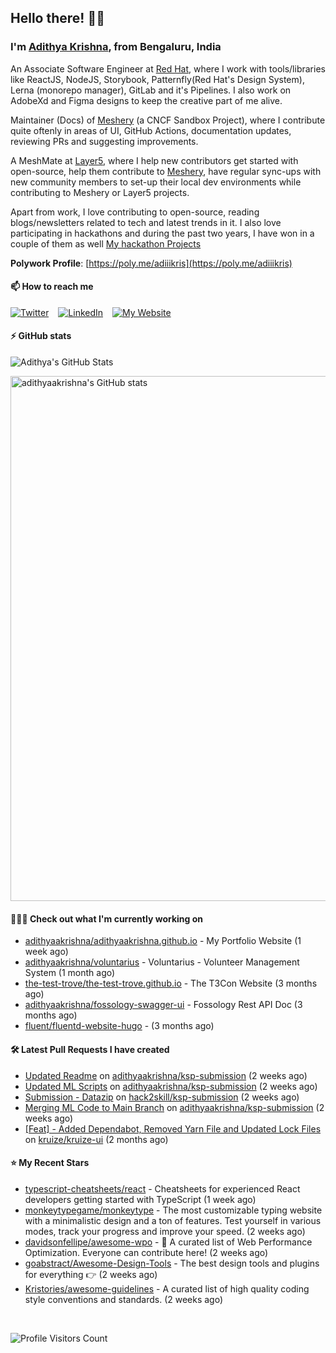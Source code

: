 ## Hello there! 👋🏻
  
### I'm [Adithya Krishna](https://adithyaakrishna.github.io/), from <b>Bengaluru, India</b></br>

An Associate Software Engineer at [Red Hat](https://www.redhat.com), where I work with tools/libraries like ReactJS, NodeJS, Storybook, Patternfly(Red Hat's Design System), Lerna (monorepo manager), GitLab and it's Pipelines. I also work on AdobeXd and Figma designs to keep the creative part of me alive.

Maintainer (Docs) of [Meshery](https://github.com/meshery) (a CNCF Sandbox Project), where I contribute quite oftenly in areas of UI, GitHub Actions, documentation updates, reviewing PRs and suggesting improvements.

A MeshMate at [Layer5](https://layer5.io), where I help new contributors get started with open-source, help them contribute to [Meshery](https://github.com/meshery), have regular sync-ups with new community members to set-up their local dev environments while contributing to Meshery or Layer5 projects.

Apart from work, I love contributing to open-source, reading blogs/newsletters related to tech and latest trends in it. I also love participating in hackathons and during the past two years, I have won in a couple of them as well [My hackathon Projects](http://bit.ly/adikris-hackathons)

**Polywork Profile**: [https://poly.me/adiiikris](https://poly.me/adiiikris)

#### 📫 How to reach me

[![Twitter](https://img.shields.io/badge/-@adii_kris-%231DA1F2?style=for-the-badge&logo=twitter&logoColor=ffffff)](https://twitter.com/adii_kris) &ensp;
[![LinkedIn](https://img.shields.io/badge/-Adithya%20Krishna-%230A67C3?style=for-the-badge&logo=linkedin&logoColor=ffffff)](https://www.linkedin.com/in/adiiikris/) &ensp;
[![My Website](https://img.shields.io/badge/-My%20Website-%230A67C3?style=for-the-badge)](https://adithyaakrishna.github.io/)


#### ⚡️ GitHub stats

![Adithya's GitHub Stats](https://github-readme-stats.vercel.app/api?username=adithyaakrishna&show_icons=true&hide_border=true&title_color=fff&icon_color=79ff97&text_color=9f9f9f&bg_color=151515)


<a href="https://quine.sh/profile/adithyaakrishna"><img src="https://stats.quine.sh/adithyaakrishna/github?simple=true" alt="adithyaakrishna's GitHub stats" width="840px"></a>

#### 🧑🏻‍💻 Check out what I'm currently working on

- [adithyaakrishna/adithyaakrishna.github.io](https://github.com/adithyaakrishna/adithyaakrishna.github.io) - My Portfolio Website (1 week ago)
- [adithyaakrishna/voluntarius](https://github.com/adithyaakrishna/voluntarius) - Voluntarius - Volunteer Management System (1 month ago)
- [the-test-trove/the-test-trove.github.io](https://github.com/the-test-trove/the-test-trove.github.io) - The T3Con Website (3 months ago)
- [adithyaakrishna/fossology-swagger-ui](https://github.com/adithyaakrishna/fossology-swagger-ui) - Fossology Rest API Doc (3 months ago)
- [fluent/fluentd-website-hugo](https://github.com/fluent/fluentd-website-hugo) -  (3 months ago)

#### 🛠 Latest Pull Requests I have created

- [Updated Readme](https://github.com/adithyaakrishna/ksp-submission/pull/3) on [adithyaakrishna/ksp-submission](https://github.com/adithyaakrishna/ksp-submission) (2 weeks ago)
- [Updated ML Scripts](https://github.com/adithyaakrishna/ksp-submission/pull/2) on [adithyaakrishna/ksp-submission](https://github.com/adithyaakrishna/ksp-submission) (2 weeks ago)
- [Submission - Datazip](https://github.com/hack2skill/ksp-submission/pull/30) on [hack2skill/ksp-submission](https://github.com/hack2skill/ksp-submission) (2 weeks ago)
- [Merging ML Code to Main Branch](https://github.com/adithyaakrishna/ksp-submission/pull/1) on [adithyaakrishna/ksp-submission](https://github.com/adithyaakrishna/ksp-submission) (2 weeks ago)
- [[Feat] - Added Dependabot, Removed Yarn File and Updated Lock Files](https://github.com/kruize/kruize-ui/pull/29) on [kruize/kruize-ui](https://github.com/kruize/kruize-ui) (2 months ago)

#### ⭐ My Recent Stars

- [typescript-cheatsheets/react](https://github.com/typescript-cheatsheets/react) - Cheatsheets for experienced React developers getting started with TypeScript (1 week ago)
- [monkeytypegame/monkeytype](https://github.com/monkeytypegame/monkeytype) - The most customizable typing website with a minimalistic design and a ton of features. Test yourself in various modes, track your progress and improve your speed. (2 weeks ago)
- [davidsonfellipe/awesome-wpo](https://github.com/davidsonfellipe/awesome-wpo) - :pencil: A curated list of Web Performance Optimization. Everyone can contribute here! (2 weeks ago)
- [goabstract/Awesome-Design-Tools](https://github.com/goabstract/Awesome-Design-Tools) - The best design tools and plugins for everything 👉 (2 weeks ago)
- [Kristories/awesome-guidelines](https://github.com/Kristories/awesome-guidelines) - A curated list of high quality coding style conventions and standards. (2 weeks ago)

<br> 

![Profile Visitors Count](https://profile-counter.glitch.me/adithyaakrishna/count.svg)
